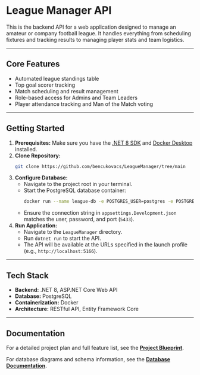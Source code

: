 # League Manager API

This is the backend API for a web application designed to manage an amateur or company football league. It handles everything from scheduling fixtures and tracking results to managing player stats and team logistics.

---

## Core Features
* Automated league standings table
* Top goal scorer tracking
* Match scheduling and result management
* Role-based access for Admins and Team Leaders
* Player attendance tracking and Man of the Match voting

---

## Getting Started

1.  **Prerequisites:** Make sure you have the [.NET 8 SDK](https://dotnet.microsoft.com/download/dotnet/8.0) and [Docker Desktop](https://www.docker.com/products/docker-desktop/) installed.
2.  **Clone Repository:**
    ```bash
    git clone https://github.com/bencukovacs/LeagueManager/tree/main
    ```
3.  **Configure Database:**
    * Navigate to the project root in your terminal.
    * Start the PostgreSQL database container:
        ```bash
        docker run --name league-db -e POSTGRES_USER=postgres -e POSTGRES_PASSWORD=mysecretpassword -p 5433:5432 -d postgres
        ```
    * Ensure the connection string in `appsettings.Development.json` matches the user, password, and port (`5433`).
4.  **Run Application:**
    * Navigate to the `LeagueManager` directory.
    * Run `dotnet run` to start the API.
    * The API will be available at the URLs specified in the launch profile (e.g., `http://localhost:5166`).

---

## Tech Stack
* **Backend:** .NET 8, ASP.NET Core Web API
* **Database:** PostgreSQL
* **Containerization:** Docker
* **Architecture:** RESTful API, Entity Framework Core

---

## Documentation
For a detailed project plan and full feature list, see the **[Project Blueprint](docs/BLUEPRINT.md)**.

For database diagrams and schema information, see the **[Database Documentation](docs/DATABASE.md)**.